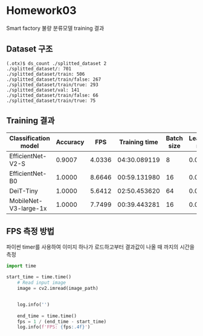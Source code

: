 # Homework03
Smart factory 불량 분류모델 training 결과

## Dataset 구조
```
(.otx)$ ds_count ./splitted_dataset 2
./splitted_dataset/: 701
./splitted_dataset/train: 506​
./splitted_dataset/train/false: 267​
./splitted_dataset/train/true: 293​
./splitted_dataset/val: 141
./splitted_dataset/train/false: 66​
./splitted_dataset/train/true: 75​
```

## Training 결과
|Classification model|Accuracy|FPS|Training time|Batch size|Learning rate|Other prams|
|----|----|----|----|----|----|----|
|EfficientNet-V2-S|0.9007|4.0336|04:30.089119|8|0.012|X
|EfficientNet-B0|1.0000|8.6646|00:59.131980|16|0.01|X
|DeiT-Tiny|1.0000|5.6412|02:50.453620|64|0.01|X
|MobileNet-V3-large-1x|1.0000|7.7499|00:39.443281|16|0.01|X


## FPS 측정 방법
파이썬 timer를 사용하여 이미지 하나가 로드하고부터 결과값이 나올 때 까지의 시간을 측정

```py
import time
```

```py
start_time = time.time()
    # Read input image
    image = cv2.imread(image_path)
```

```py

    log.info('')
    
    end_time = time.time()
    fps = 1 / (end_time - start_time)
    log.info(f'FPS: {fps:.4f}')
```
